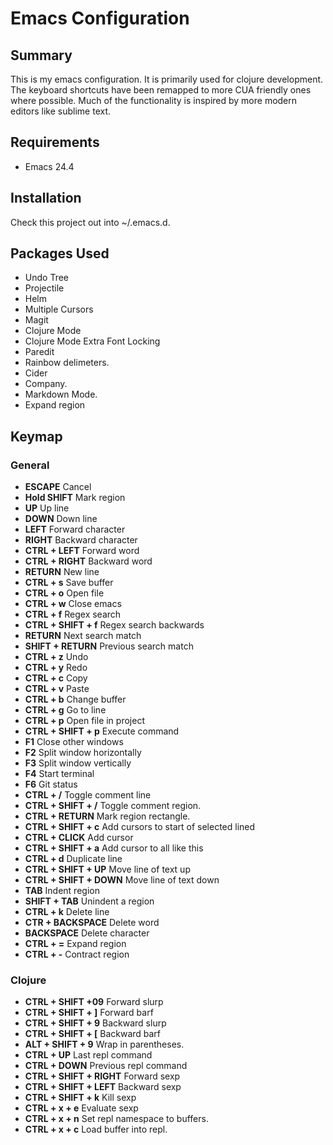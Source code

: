 # Emacs Configuration

## Summary

This is my emacs configuration. It is primarily used for clojure development. The keyboard shortcuts have been remapped to more CUA friendly ones where possible. Much of the functionality is inspired by more modern editors like sublime text.

## Requirements

* Emacs 24.4

## Installation

Check this project out into ~/.emacs.d.

## Packages Used

* Undo Tree
* Projectile
* Helm
* Multiple Cursors
* Magit
* Clojure Mode
* Clojure Mode Extra Font Locking
* Paredit
* Rainbow delimeters.
* Cider
* Company.
* Markdown Mode.
* Expand region

## Keymap

### General

* **ESCAPE** Cancel
* **Hold SHIFT** Mark region
* **UP** Up line
* **DOWN** Down line
* **LEFT** Forward character
* **RIGHT** Backward character
* **CTRL + LEFT** Forward word
* **CTRL + RIGHT** Backward word
* **RETURN** New line
* **CTRL + s** Save buffer
* **CTRL + o** Open file
* **CTRL + w** Close emacs
* **CTRL + f** Regex search
* **CTRL + SHIFT + f** Regex search backwards
* **RETURN** Next search match
* **SHIFT + RETURN** Previous search match
* **CTRL + z** Undo
* **CTRL + y** Redo
* **CTRL + c** Copy
* **CTRL + v** Paste
* **CTRL + b** Change buffer
* **CTRL + g** Go to line
* **CTRL + p** Open file in project
* **CTRL + SHIFT + p** Execute command
* **F1** Close other windows
* **F2** Split window horizontally
* **F3** Split window vertically
* **F4** Start terminal
* **F6** Git status
* **CTRL + /** Toggle comment line
* **CTRL + SHIFT + /** Toggle comment region.
* **CTRL + RETURN** Mark region rectangle.
* **CTRL + SHIFT + c** Add cursors to start of selected lined
* **CTRL + CLICK** Add cursor
* **CTRL + SHIFT + a** Add cursor to all like this
* **CTRL + d** Duplicate line
* **CTRL + SHIFT + UP** Move line of text up
* **CTRL + SHIFT + DOWN** Move line of text down
* **TAB** Indent region
* **SHIFT + TAB** Unindent a region
* **CTRL + k** Delete line
* **CTR + BACKSPACE** Delete word
* **BACKSPACE** Delete character
* **CTRL + =** Expand region
* **CTRL + -** Contract region

### Clojure

* **CTRL + SHIFT +09** Forward slurp
* **CTRL + SHIFT + ]** Forward barf
* **CTRL + SHIFT + 9** Backward slurp
* **CTRL + SHIFT + [** Backward barf
* **ALT + SHIFT + 9** Wrap in parentheses.
* **CTRL + UP** Last repl command
* **CTRL + DOWN** Previous repl command
* **CTRL + SHIFT + RIGHT** Forward sexp
* **CTRL + SHIFT + LEFT** Backward sexp
* **CTRL + SHIFT + k** Kill sexp
* **CTRL + x + e** Evaluate sexp
* **CTRL + x + n** Set repl namespace to buffers.
* **CTRL + x + c** Load buffer into repl.
